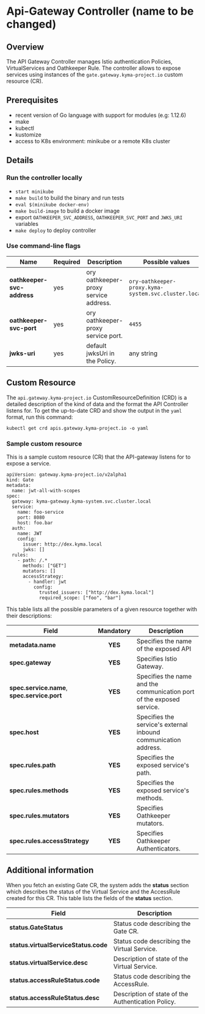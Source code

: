 # Api-Gateway Controller (name to be changed)

## Overview

The API Gateway Controller manages Istio authentication Policies, VirtualServices and Oathkeeper Rule. The controller allows to expose services using instances of the `gate.gateway.kyma-project.io` custom resource (CR).

## Prerequisites

- recent version of Go language with support for modules (e.g: 1.12.6)
- make
- kubectl
- kustomize
- access to K8s environment: minikube or a remote K8s cluster

## Details

### Run the controller locally

- `start minikube`
- `make build` to build the binary and run tests
- `eval $(minikube docker-env)`
- `make build-image` to build a docker image
- export `OATHKEEPER_SVC_ADDRESS`, `OATHKEEPER_SVC_PORT` and `JWKS_URI` variables
- `make deploy` to deploy controller

### Use command-line flags

| Name | Required | Description | Possible values |
|------|----------|-------------|-----------------|
| **oathkeeper-svc-address** | yes | ory oathkeeper-proxy service address. | `ory-oathkeeper-proxy.kyma-system.svc.cluster.local` |
| **oathkeeper-svc-port** | yes | ory oathkeeper-proxy service port. | `4455` |
| **jwks-uri** | yes | default jwksUri in the Policy. | any string |

## Custom Resource

The `api.gateway.kyma-project.io` CustomResourceDefinition (CRD) is a detailed description of the kind of data and the format the API Controller listens for. To get the up-to-date CRD and show
the output in the `yaml` format, run this command:
```
kubectl get crd apis.gateway.kyma-project.io -o yaml
```

### Sample custom resource

This is a sample custom resource (CR) that the API-gateway listens for to expose a service.

```
apiVersion: gateway.kyma-project.io/v2alpha1
kind: Gate
metadata:
  name: jwt-all-with-scopes
spec:
  gateway: kyma-gateway.kyma-system.svc.cluster.local
  service:
    name: foo-service
    port: 8080
    host: foo.bar
  auth: 
    name: JWT
    config:
      issuer: http://dex.kyma.local
      jwks: []
  rules:
    - path: /.*
      methods: ["GET"]
      mutators: []
      accessStrategy:
        - handler: jwt
          config:
            trusted_issuers: ["http://dex.kyma.local"]
            required_scope: ["foo", "bar"]

```

This table lists all the possible parameters of a given resource together with their descriptions:

| Field   |      Mandatory      |  Description |
|----------|:-------------:|------|
| **metadata.name** |    **YES**   | Specifies the name of the exposed API |
| **spec.gateway** | **YES** | Specifies Istio Gateway. |
| **spec.service.name**, **spec.service.port** | **YES** | Specifies the name and the communication port of the exposed service. |
| **spec.host** | **YES** | Specifies the service's external inbound communication address. |
| **spec.rules.path** | **YES** | Specifies the exposed service's path. |
| **spec.rules.methods** | **YES** | Specifies the exposed service's methods. |
| **spec.rules.mutators** | **YES** | Specifies Oathkeeper mutators. |
| **spec.rules.accessStrategy** | **YES** | Specifies Oathkeeper Authenticators. |

## Additional information

When you fetch an existing Gate CR, the system adds the **status** section which describes the status of the Virtual Service and the AccessRule created for this CR. This table lists the fields of the **status** section.

| Field   |  Description |
|----------|-------------|
| **status.GateStatus** | Status code describing the Gate CR. |
| **status.virtualServiceStatus.code** | Status code describing the Virtual Service. |
| **status.virtualService.desc** | Description of state of the Virtual Service. |
| **status.accessRuleStatus.code** | Status code describing the AccessRule. |
| **status.accessRuleStatus.desc** | Description of state of the Authentication Policy. |